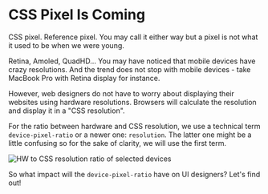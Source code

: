 CSS Pixel Is Coming
===================

CSS pixel. Reference pixel. You may call it either way but a pixel is not what
it used to be when we were young.

Retina, Amoled, QuadHD… You may have noticed that mobile devices have crazy
resolutions. And the trend does not stop with mobile devices - take MacBook Pro
with Retina display for instance.

However, web designers do not have to worry about displaying their websites
using hardware resolutions. Browsers will calculate the resolution and display
it in a "CSS resolution".

For the ratio between hardware and CSS resolution, we use a technical term
`device-pixel-ratio` or a newer one: `resolution`. The latter one might be a
little confusing so for the sake of clarity, we will use the first term.

![HW to CSS resolution ratio of selected devices](images/hw-css-pixely-tabulka.jpg)

So what impact will the `device-pixel-ratio` have on UI designers? Let's find
out!
